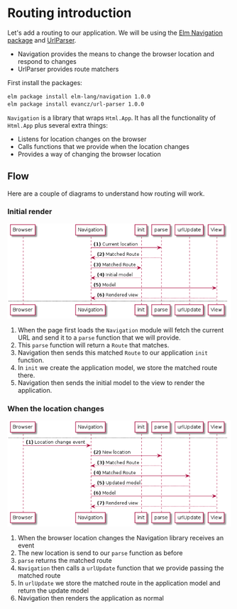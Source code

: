 # Routing introduction

Let's add a routing to our application. We will be using the [Elm Navigation package](http://package.elm-lang.org/packages/elm-lang/navigation/) and [UrlParser](http://package.elm-lang.org/packages/evancz/url-parser/).

- Navigation provides the means to change the browser location and respond to changes
- UrlParser provides route matchers

First install the packages:

```bash
elm package install elm-lang/navigation 1.0.0
elm package install evancz/url-parser 1.0.0
```

 `Navigation` is a library that wraps `Html.App`. It has all the functionality of `Html.App` plus several extra things:

 - Listens for location changes on the browser
 - Calls functions that we provide when the location changes
 - Provides a way of changing the browser location

## Flow

Here are a couple of diagrams to understand how routing will work.

### Initial render

![Flow](01-intro.png)

1. When the page first loads the `Navigation` module will fetch the current URL and send it to a `parse` function that we will provide.
1. This `parse` function will return a `Route` that matches.
1. Navigation then sends this matched `Route` to our application `init` function.
1. In `init` we create the application model, we store the matched route there.
1. Navigation then sends the initial model to the view to render the application.

### When the location changes

![Flow](01-intro_001.png)

1. When the browser location changes the Navigation library receives an event
1. The new location is send to our `parse` function as before
1. `parse` returns the matched route
1. `Navigation` then calls a `urlUpdate` function that we provide passing the matched route
1. In `urlUpdate` we store the matched route in the application model and return the update model
1. Navigation then renders the application as normal


